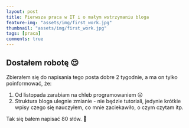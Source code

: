 ```yaml
---
layout: post
title: Pierwsza praca w IT i o małym wstrzymaniu bloga
feature-img: "assets/img/first_work.jpg"
thumbnail: "assets/img/first_work.jpg"
tags: [praca]
comments: true
---
```


## Dostałem robotę 😍

Zbierałem się do napisania tego posta dobre 2 tygodnie, a ma on tylko poinformować, że:

1. Od listopada zarabiam na chleb programowaniem 😜
2. Struktura bloga ulegnie zmianie - nie będzie tutoriali, jedynie krótkie wpisy czego się nauczyłem, co mnie zaciekawiło, o czym czytam itp.



Tak się bałem napisać 80 słów. 🤦


